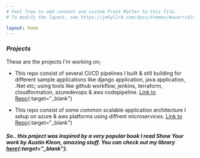 ```yaml
---
# Feel free to add content and custom Front Matter to this file.
# To modify the layout, see https://jekyllrb.com/docs/themes/#overriding-theme-defaults

layout: home
---
```



### _Projects_
These are the projects I'm working on;

* This repo consist of several CI/CD pipelines I built & still building for different sample applications like django application, java application, .Net etc; using tools like github workflow, jenkins, terraform, cloudformation, azuredevops & aws codepipeline. 
[Link to Repo](https://github.com/goekezie/theCommitted){:target="_blank"}

* This repo consist of some common scalable application architecture I setup on azure & aws platforms using diffrent microservices.
[Link to Repo](https://github.com/goekezie/CloudArchitecture){:target="_blank"}





##### _So.. this project was inspired by a very popular book I read **Show Your work** by **Austin Kleon**, amazing stuff. You can check out my library_ [here](https://drive.google.com/drive/folders/11VaGywrocBCWn3j5GuYqkMjLkG1dLqWm?usp=sharing){:target="_blank"}.



